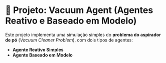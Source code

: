 # 🧹 Projeto: Vacuum Agent (Agentes Reativo e Baseado em Modelo)

Este projeto implementa uma simulação simples do **problema do aspirador de pó** (*Vacuum Cleaner Problem*), com dois tipos de agentes:  
- **Agente Reativo Simples**  
- **Agente Baseado em Modelo**
